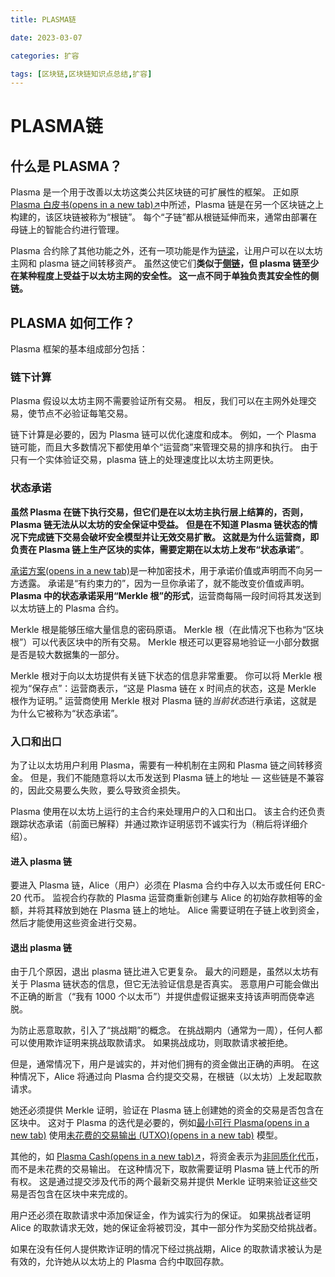 ```yaml
---
title: PLASMA链

date: 2023-03-07	

categories: 扩容	

tags: [区块链,区块链知识点总结,扩容]
---	
```


# PLASMA链

## 什么是 PLASMA？

Plasma 是一个用于改善以太坊这类公共区块链的可扩展性的框架。 正如原 [Plasma 白皮书(opens in a new tab)↗](http://plasma.io/plasma.pdf)中所述，Plasma 链是在另一个区块链之上构建的，该区块链被称为“根链”。 每个“子链”都从根链延伸而来，通常由部署在母链上的智能合约进行管理。

Plasma 合约除了其他功能之外，还有一项功能是作为[链梁](https://ethereum.org/zh/developers/docs/bridges/)，让用户可以在以太坊主网和 plasma 链之间转移资产。 虽然这使它们**类似于[侧链](https://ethereum.org/zh/developers/docs/scaling/sidechains/)，但 plasma 链至少在某种程度上受益于以太坊主网的安全性。 这一点不同于单独负责其安全性的侧链。**

## PLASMA 如何工作？

Plasma 框架的基本组成部分包括：

### 链下计算

Plasma 假设以太坊主网不需要验证所有交易。 相反，我们可以在主网外处理交易，使节点不必验证每笔交易。

链下计算是必要的，因为 Plasma 链可以优化速度和成本。 例如，一个 Plasma 链可能，而且大多数情况下都使用单个“运营商”来管理交易的排序和执行。 由于只有一个实体验证交易，plasma 链上的处理速度比以太坊主网更快。

### 状态承诺

**虽然 Plasma 在链下执行交易，但它们是在以太坊主执行层上结算的，否则，Plasma 链无法从以太坊的安全保证中受益。** **但是在不知道 Plasma 链状态的情况下完成链下交易会破坏安全模型并让无效交易扩散。 这就是为什么运营商，即负责在 Plasma 链上生产区块的实体，需要定期在以太坊上发布“状态承诺”**。

[承诺方案(opens in a new tab)](https://en.wikipedia.org/wiki/Commitment_scheme)是一种加密技术，用于承诺价值或声明而不向另一方透露。 承诺是“有约束力的”，因为一旦你承诺了，就不能改变价值或声明。 **Plasma 中的状态承诺采用“Merkle 根”的形式**，运营商每隔一段时间将其发送到以太坊链上的 Plasma 合约。

Merkle 根是能够压缩大量信息的密码原语。 Merkle 根（在此情况下也称为“区块根”）可以代表区块中的所有交易。 Merkle 根还可以更容易地验证一小部分数据是否是较大数据集的一部分。 

Merkle 根对于向以太坊提供有关链下状态的信息非常重要。 你可以将 Merkle 根视为“保存点”：运营商表示，“这是 Plasma 链在 x 时间点的状态，这是 Merkle 根作为证明。” 运营商使用 Merkle 根对 Plasma 链的*当前状态*进行承诺，这就是为什么它被称为“状态承诺”。

### 入口和出口

为了让以太坊用户利用 Plasma，需要有一种机制在主网和 Plasma 链之间转移资金。 但是，我们不能随意将以太币发送到 Plasma 链上的地址 — 这些链是不兼容的，因此交易要么失败，要么导致资金损失。

Plasma 使用在以太坊上运行的主合约来处理用户的入口和出口。 该主合约还负责跟踪状态承诺（前面已解释）并通过欺诈证明惩罚不诚实行为（稍后将详细介绍）。

#### 进入 plasma 链

要进入 Plasma 链，Alice（用户）必须在 Plasma 合约中存入以太币或任何 ERC-20 代币。 监视合约存款的 Plasma 运营商重新创建与 Alice 的初始存款相等的金额，并将其释放到她在 Plasma 链上的地址。 Alice 需要证明在子链上收到资金，然后才能使用这些资金进行交易。

#### 退出 plasma 链

由于几个原因，退出 plasma 链比进入它更复杂。 最大的问题是，虽然以太坊有关于 Plasma 链状态的信息，但它无法验证信息是否真实。 恶意用户可能会做出不正确的断言（“我有 1000 个以太币”）并提供虚假证据来支持该声明而侥幸逃脱。

为防止恶意取款，引入了“挑战期”的概念。 在挑战期内（通常为一周），任何人都可以使用欺诈证明来挑战取款请求。 如果挑战成功，则取款请求被拒绝。

但是，通常情况下，用户是诚实的，并对他们拥有的资金做出正确的声明。 在这种情况下，Alice 将通过向 Plasma 合约提交交易，在根链（以太坊）上发起取款请求。

她还必须提供 Merkle 证明，验证在 Plasma 链上创建她的资金的交易是否包含在区块中。 这对于 Plasma 的迭代是必要的，例如[最小可行 Plasma(opens in a new tab)](https://www.learnplasma.org/en/learn/mvp.html) 使用[未花费的交易输出 (UTXO)(opens in a new tab)](https://en.wikipedia.org/wiki/Unspent_transaction_output) 模型。

其他的，如 [Plasma Cash(opens in a new tab)↗](https://www.learnplasma.org/en/learn/cash.html)，将资金表示为[非同质化代币](https://ethereum.org/zh/developers/docs/standards/tokens/erc-721/)，而不是未花费的交易输出。 在这种情况下，取款需要证明 Plasma 链上代币的所有权。 这是通过提交涉及代币的两个最新交易并提供 Merkle 证明来验证这些交易是否包含在区块中来完成的。

用户还必须在取款请求中添加保证金，作为诚实行为的保证。 如果挑战者证明 Alice 的取款请求无效，她的保证金将被罚没，其中一部分作为奖励交给挑战者。

如果在没有任何人提供欺诈证明的情况下经过挑战期，Alice 的取款请求被认为是有效的，允许她从以太坊上的 Plasma 合约中取回存款。